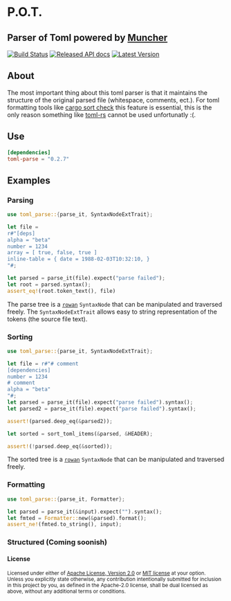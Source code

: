 # P.O.T.
## Parser of Toml powered by [Muncher](https://github.com/DevinR528/muncher)

[![Build Status](https://travis-ci.com/DevinR528/toml-parse.svg?branch=master)](https://travis-ci.com/DevinR528/toml-parse)
[![Released API docs](https://docs.rs/toml-parse/badge.svg)](https://docs.rs/toml-parse)
[![Latest Version](https://img.shields.io/crates/v/toml-parse.svg)](https://crates.io/crates/toml-parse)

## About
The most important thing about this toml parser is that it maintains the structure of the original parsed file (whitespace, comments, ect.). For toml formatting tools like [cargo sort check](https://github.com/DevinR528/cargo-sort-ck) this feature is essential, this is the only reason something like [toml-rs](https://github.com/alexcrichton/toml-rs/tree/0.4.6) cannot be used unfortunatly :(. 

## Use
```toml
[dependencies]
toml-parse = "0.2.7"
```

## Examples

### Parsing
```rust
use toml_parse::{parse_it, SyntaxNodeExtTrait};

let file = 
r#"[deps]
alpha = "beta"
number = 1234
array = [ true, false, true ]
inline-table = { date = 1988-02-03T10:32:10, }
"#;

let parsed = parse_it(file).expect("parse failed");
let root = parsed.syntax();
assert_eq!(root.token_text(), file)
```
The parse tree is a [`rowan`](https://docs.rs/rowan/0.9.1/rowan/) `SyntaxNode` that can be manipulated and traversed freely.
The `SyntaxNodeExtTrait` allows easy to string representation of the tokens (the source file text).
### Sorting
```rust
use toml_parse::{parse_it, SyntaxNodeExtTrait};

let file = r#"# comment
[dependencies]
number = 1234
# comment
alpha = "beta"
"#;
let parsed = parse_it(file).expect("parse failed").syntax();
let parsed2 = parse_it(file).expect("parse failed").syntax();

assert!(parsed.deep_eq(&parsed2));

let sorted = sort_toml_items(&parsed, &HEADER);

assert!(!parsed.deep_eq(&sorted));
```
The sorted tree is a [`rowan`](https://docs.rs/rowan/0.9.1/rowan/) `SyntaxNode` that can be manipulated and traversed freely.


### Formatting
```rust
use toml_parse::{parse_it, Formatter};

let parsed = parse_it(&input).expect("").syntax();
let fmted = Formatter::new(&parsed).format();
assert_ne!(fmted.to_string(), input);
```

### Structured (Coming soonish)

#### License

<sup>
Licensed under either of <a href="LICENSE-APACHE">Apache License, Version
2.0</a> or <a href="LICENSE-MIT">MIT license</a> at your option.
</sup>

<br>

<sub>
Unless you explicitly state otherwise, any contribution intentionally submitted
for inclusion in this project by you, as defined in the Apache-2.0 license,
shall be dual licensed as above, without any additional terms or conditions.
</sub>
